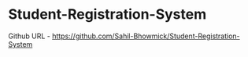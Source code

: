 # Student-Registration-System

Github URL - https://github.com/Sahil-Bhowmick/Student-Registration-System
